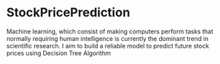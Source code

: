 # StockPricePrediction
Machine learning, which consist of making computers perform tasks that normally requiring
human intelligence is currently the dominant trend in scientific research.
 I aim to build a reliable model to predict future stock prices using Decision Tree Algorithm
